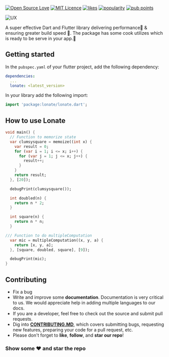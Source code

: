 [![Open Source Love](https://badges.frapsoft.com/os/v1/open-source.png?v=103)](https://github.com/ellerbrock/open-source-badges/) 
[![MIT Licence](https://badges.frapsoft.com/os/mit/mit.png?v=103)](https://opensource.org/licenses/mit-license.php) 
[![likes](https://lonate/lonate/likes)](https://pub.dev/packages/badges_bar/score) [![popularity](https://lonate/lonate/popularity)](https://pub.dev/packages/badges_bar/score) [![pub points](https://lonate/lonate/pub%20points)](https://pub.dev/packages/badges_bar/score)

![UX](https://user-images.githubusercontent.com/36260221/141528867-f9ee0e1f-248f-4ef3-bb3c-d2f3cba5a9c9.png)


A super effective Dart and Flutter library delivering performance🌝 & ensuring greater build speed 🚀. The package has some cook utilizes which is ready to be serve in your app.💙

## Getting started

In the `pubspec.yaml` of your flutter project, add the following dependency:

```yaml
dependencies:
  ...
  lonate: <latest_version>
```

In your library add the following import:

```dart
import 'package:lonate/lonate.dart';
```

## How to use Lonate

```dart
void main() {
  // Function to memorize state
  var clumsysquare = memoize((int x) {
    var result = 0;
    for (var i = 1; i <= x; i++) {
      for (var j = 1; j <= x; j++) {
        result++;
      }
    }
    return result;
  }, [20]);

  debugPrint(clumsysquare());

  int doubled(n) {
    return n * 2;
  }

  int square(n) {
    return n * n;
  }

/// Function to do multipleComputation
  var mic = multipleComputation((x, y, a) {
    return [x, y, a];
  }, [square, doubled, square], [9]);

  debugPrint(mic);
}

```

## Contributing

- Fix a bug
- Write and improve some **documentation**. Documentation is very critical to us. We would appreciate help in adding multiple languages to our docs.
- If you are a developer, feel free to check out the source and submit pull requests.
- Dig into [**CONTRIBUTING.MD**](CONTRIBUTING.md), which covers submitting bugs, requesting new features, preparing your code for a pull request, etc.
- Please don't forget to **like**, **follow**, and **star our repo**!

### Show some :heart: and star the repo
